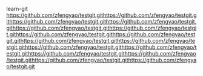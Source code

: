 
learn-git
https://github.com/zfengyao/testgit.githttps://github.com/zfengyao/testgit.githttps://github.com/zfengyao/testgit.githttps://github.com/zfengyao/testgit.githttps://github.com/zfengyao/testgit.githttps://github.com/zfengyao/testgit.githttps://github.com/zfengyao/testgit.githttps://github.com/zfengyao/testgit.githttps://github.com/zfengyao/testgit.githttps://github.com/zfengyao/testgit.githttps://github.com/zfengyao/testgit.githttps://github.com/zfengyao/testgit.githttps://github.com/zfengyao/testgit.githttps://github.com/zfengyao/testgit.githttps://github.com/zfengyao/testgit.githttps://github.com/zfengyao/testgit.git
